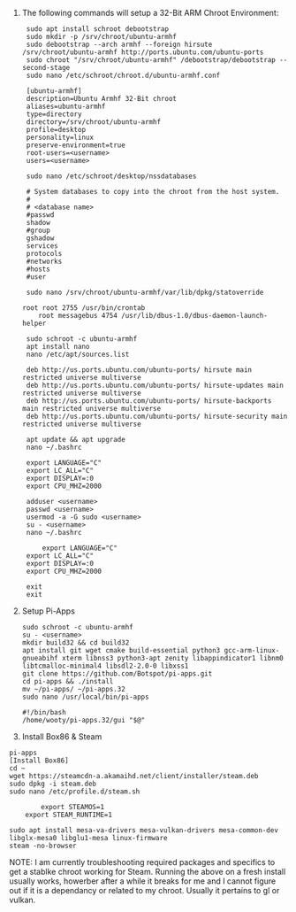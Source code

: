 1. The following commands will setup a 32-Bit ARM Chroot Environment:
    
    	sudo apt install schroot debootstrap
    	sudo mkdir -p /srv/chroot/ubuntu-armhf
    	sudo debootstrap --arch armhf --foreign hirsute /srv/chroot/ubuntu-armhf http://ports.ubuntu.com/ubuntu-ports
    	sudo chroot "/srv/chroot/ubuntu-armhf" /debootstrap/debootstrap --second-stage
    	sudo nano /etc/schroot/chroot.d/ubuntu-armhf.conf
    
	    [ubuntu-armhf]
	    description=Ubuntu Armhf 32-Bit chroot
	    aliases=ubuntu-armhf
	    type=directory
	    directory=/srv/chroot/ubuntu-armhf
	    profile=desktop
	    personality=linux
	    preserve-environment=true
	    root-users=<username>
	    users=<username>
      
    	sudo nano /etc/schroot/desktop/nssdatabases
    
	    # System databases to copy into the chroot from the host system.
	    #
	    # <database name>
	    #passwd
	    shadow
	    #group
	    gshadow
	    services
	    protocols
	    #networks
	    #hosts
	    #user
      
    	sudo nano /srv/chroot/ubuntu-armhf/var/lib/dpkg/statoverride
	    
   	   root root 2755 /usr/bin/crontab
    	   root messagebus 4754 /usr/lib/dbus-1.0/dbus-daemon-launch-helper

    	sudo schroot -c ubuntu-armhf
    	apt install nano
    	nano /etc/apt/sources.list
	    
   	    deb http://us.ports.ubuntu.com/ubuntu-ports/ hirsute main restricted universe multiverse
	    deb http://us.ports.ubuntu.com/ubuntu-ports/ hirsute-updates main restricted universe multiverse
	    deb http://us.ports.ubuntu.com/ubuntu-ports/ hirsute-backports main restricted universe multiverse
	    deb http://us.ports.ubuntu.com/ubuntu-ports/ hirsute-security main restricted universe multiverse
    
    	apt update && apt upgrade
    	nano ~/.bashrc
	    
   	    export LANGUAGE="C"
	    export LC_ALL="C"
	    export DISPLAY=:0
	    export CPU_MHZ=2000

    	adduser <username>
    	passwd <username>
    	usermod -a -G sudo <username>
    	su - <username>
    	nano ~/.bashrc
	
    	    export LANGUAGE="C"
	    export LC_ALL="C"
	    export DISPLAY=:0
	    export CPU_MHZ=2000
  
    	exit
    	exit
 
 2. Setup Pi-Apps
    
    	sudo schroot -c ubuntu-armhf
    	su - <username>
    	mkdir build32 && cd build32
    	apt install git wget cmake build-essential python3 gcc-arm-linux-gnueabihf xterm libnss3 python3-apt zenity libappindicator1 libnm0 libtcmalloc-minimal4 libsdl2-2.0-0 libxss1
    	git clone https://github.com/Botspot/pi-apps.git
    	cd pi-apps && ./install
    	mv ~/pi-apps/ ~/pi-apps.32
    	sudo nano /usr/local/bin/pi-apps 
	
  	    #!/bin/bash
	    /home/wooty/pi-apps.32/gui "$@"
  
  3. Install Box86 & Steam
    
    pi-apps
    [Install Box86]
    cd ~
    wget https://steamcdn-a.akamaihd.net/client/installer/steam.deb
    sudo dpkg -i steam.deb
    sudo nano /etc/profile.d/steam.sh
	
      	    export STEAMOS=1
	    export STEAM_RUNTIME=1
      
    sudo apt install mesa-va-drivers mesa-vulkan-drivers mesa-common-dev libglx-mesa0 libglu1-mesa linux-firmware
    steam -no-browser
    
   NOTE: I am currently troubleshooting required packages and specifics to get a stablke chroot working for Steam. Running the above on a fresh install usually works,
    howerber after a while it breaks for me and I cannot figure out if it is a dependancy or related to my chroot. Usually it pertains to gl or vulkan.
